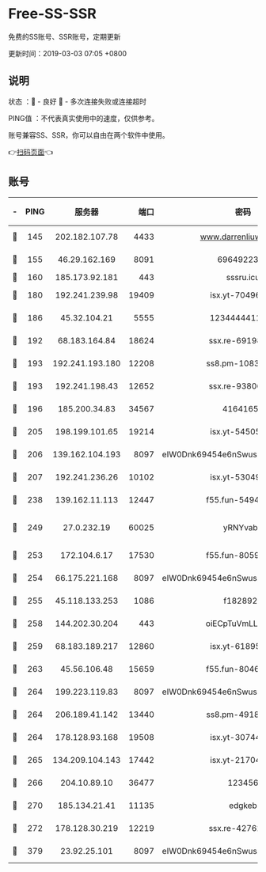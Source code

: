 # Free-SS-SSR

免费的SS账号、SSR账号，定期更新

更新时间：2019-03-03 07:05 +0800

## 说明

状态     ：🙂 - 良好 🙁 - 多次连接失败或连接超时

PING值   ：不代表真实使用中的速度，仅供参考。

账号兼容SS、SSR，你可以自由在两个软件中使用。

👉[扫码页面](https://liesauer.github.io/free-ss-ssr.github.io/)👈

## 账号

|-|PING|服务器|端口|密码|加密方式|区域|
|:----:|:----:|:-----:|-----:|:----:|:----:|:----:|
|🙂|145|202.182.107.78|4433|www.darrenliuwei.com|aes-256-cfb|JP|
|🙂|155|46.29.162.169|8091|6964922356|aes-256-cfb|RU|
|🙂|160|185.173.92.181|443|sssru.icu|rc4-md5|RU|
|🙂|180|192.241.239.98|19409|isx.yt-70496605|aes-256-cfb|US|
|🙂|186|45.32.104.21|5555|1234444411111|aes-256-cfb|SG|
|🙂|192|68.183.164.84|18624|ssx.re-69198876|aes-256-cfb|US|
|🙂|193|192.241.193.180|12208|ss8.pm-10835371|aes-256-cfb|US|
|🙂|193|192.241.198.43|12652|ssx.re-93806921|aes-256-cfb|US|
|🙂|196|185.200.34.83|34567|41641651|aes-256-cfb|US|
|🙂|205|198.199.101.65|19214|isx.yt-54505291|aes-256-cfb|US|
|🙂|206|139.162.104.193|8097|eIW0Dnk69454e6nSwuspv9DmS201tQ0D|aes-256-cfb|JP|
|🙂|207|192.241.236.26|10102|isx.yt-53049837|aes-256-cfb|US|
|🙂|238|139.162.11.113|12447|f55.fun-54942636|aes-256-cfb|SG|
|🙂|249|27.0.232.19|60025|yRNYvabB|xchacha20-ietf-poly1305|HK|
|🙂|253|172.104.6.17|17530|f55.fun-80599240|aes-256-cfb|US|
|🙂|254|66.175.221.168|8097|eIW0Dnk69454e6nSwuspv9DmS201tQ0D|aes-256-cfb|US|
|🙂|255|45.118.133.253|1086|f1828920|aes-256-cfb|SG|
|🙂|258|144.202.30.204|443|oiECpTuVmLLxk4Ts|aes-256-cfb|US|
|🙂|259|68.183.189.217|12860|isx.yt-61895505|aes-256-cfb|SG|
|🙂|263|45.56.106.48|15659|f55.fun-80465528|aes-256-cfb|US|
|🙂|264|199.223.119.83|8097|eIW0Dnk69454e6nSwuspv9DmS201tQ0D|aes-256-cfb|US|
|🙂|264|206.189.41.142|13440|ss8.pm-49181075|aes-256-cfb|SG|
|🙂|264|178.128.93.168|19508|isx.yt-30744692|aes-256-cfb|SG|
|🙂|265|134.209.104.143|17442|isx.yt-21704008|aes-256-cfb|SG|
|🙂|266|204.10.89.10|36477|123456|aes-256-cfb|US|
|🙂|270|185.134.21.41|11135|edgkeb|aes-256-cfb|GB|
|🙂|272|178.128.30.219|12219|ssx.re-42762203|aes-256-cfb|SG|
|🙂|379|23.92.25.101|8097|eIW0Dnk69454e6nSwuspv9DmS201tQ0D|aes-256-cfb|US|
